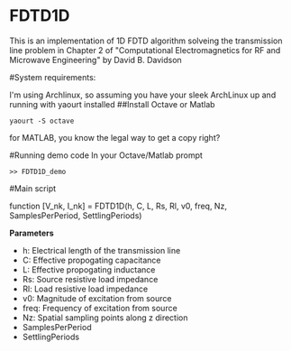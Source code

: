 # FDTD1D

This is an implementation of 1D FDTD algorithm solveing the transmission line problem in Chapter 2 of "Computational Electromagnetics for RF and Microwave Engineering" by David B. Davidson

#System requirements:

I'm using Archlinux, so assuming you have your sleek ArchLinux up and running with yaourt installed
##Install Octave or Matlab

```
yaourt -S octave
```
for MATLAB, you know the legal way to get a copy right?

#Running demo code
In your Octave/Matlab prompt
```
>> FDTD1D_demo
```

#Main script

function [V_nk, I_nk] = FDTD1D(h, C, L, Rs, Rl, v0, freq, Nz, SamplesPerPeriod, SettlingPeriods)    

**Parameters**

* h: Electrical length of the transmission line
* C: Effective propogating capacitance
* L: Effective propogating inductance
* Rs: Source resistive load impedance
* Rl: Load resistive load impedance
* v0: Magnitude of excitation from source
* freq: Frequency of excitation from source
* Nz: Spatial sampling points along z direction
* SamplesPerPeriod
* SettlingPeriods
